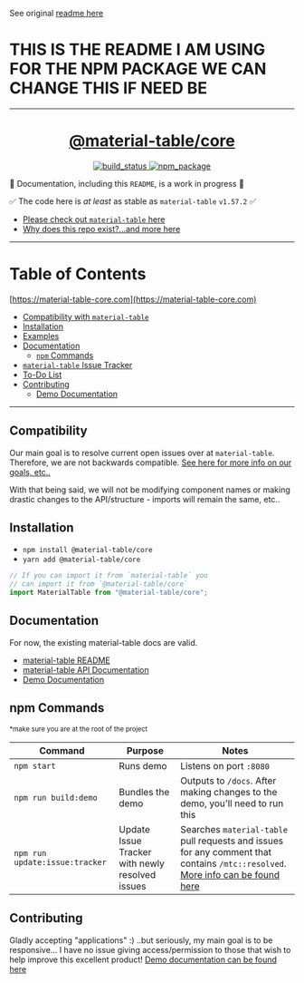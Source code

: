 See original [readme here](/.github/README_ORIGINAL.md)

# THIS IS THE README I AM USING FOR THE NPM PACKAGE WE CAN CHANGE THIS IF NEED BE

--- 

<div align="center">

  <h1><a target="_blank" rel="noopener noreferrer" href="https://material-table-core.com">@material-table/core</a></h1>

  <p align="center">
    <a href="https://travis-ci.org/oze4/material-table-core">
      <img 
        title="build_status" 
        src="https://travis-ci.org/oze4/material-table-core.svg?branch=master"
      >
    </a>
    <a href="https://www.npmjs.com/package/@material-table/core">
      <img 
        title="npm_package" 
        src="https://badge.fury.io/js/%40material-table%2Fcore.svg"
      ></a>
  </p>

</div>

🚧 Documentation, including this `README`, is a work in progress 🚧

✅ The code here is *at least* as stable as `material-table` `v1.57.2` ✅

 - [Please check out `material-table` here](https://github.com/mbrn/material-table)
 - [Why does this repo exist?...and more here](/.github/MoreInfo.md)

---

# Table of Contents

[https://material-table-core.com](https://material-table-core.com)

 - [Compatibility with `material-table`](#compatibility)
 - [Installation](#installation)
 - [Examples](https://oze4.github.io/material-table-core/)
 - [Documentation](#documentation)
   - [`npm` Commands](#npm-commands)
 - [`material-table` Issue Tracker](https://oze4.github.io/material-table-core/#/issue-tracker)
 - [To-Do List](https://oze4.github.io/material-table-core/#/to-do)
 - [Contributing](#contributing)
   - [Demo Documentation](/.github/DemoDocumentation.md)

---

## Compatibility

Our main goal is to resolve current open issues over at `material-table`. Therefore, we are not backwards compatible. [See here for more info on our goals, etc..](/.github/MoreInfo.md)

With that being said, we will not be modifying component names or making drastic changes to the API/structure - imports will remain the same, etc..


## Installation

 - `npm install @material-table/core`
 - `yarn add @material-table/core`

```javascript
// If you can import it from `material-table` you
// can import it from `@material-table/core`
import MaterialTable from "@material-table/core";
```

## Documentation

For now, the existing material-table docs are valid.

  - [material-table README](https://github.com/mbrn/material-table/blob/master/README.md)
  - [material-table API Documentation](https://material-table.com)
  - [Demo Documentation](/.github/DemoDocumentation.md)

## npm Commands

<small>*make sure you are at the root of the project</small>

| Command | Purpose | Notes |
| --- | --- | --- |
| `npm start` | Runs demo | Listens on port `:8080` |
| `npm run build:demo` | Bundles the demo | Outputs to `/docs`. After making changes to the demo, you'll need to run this |
| `npm run update:issue:tracker` | Update Issue Tracker with newly resolved issues | Searches `material-table` pull requests and issues for any comment that contains `/mtc::resolved`. [More info can be found here](/.github/DemoDocumentation.md#issue-tracker-documentation) |

## Contributing

Gladly accepting "applications" :) ..but seriously, my main goal is to be responsive... I have no issue giving access/permission to those that wish to help improve this excellent product! [Demo documentation can be found here](/.github/DemoDocumentation.md)


